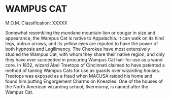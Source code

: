 # WAMPUS CAT  
M.O.M. Classification: XXXXX  
  
Somewhat resembling the mundane mountain lion or cougar in size and appearance, the Wampus Cat is native to Appalachia. It can walk on its hind legs, outrun arrows, and its yellow eyes are reputed to have the power of both hypnosis and Legilimency. The Cherokee have most extensively studied the Wampus Cat, with whom they share their native region, and only they have ever succeeded in procuring Wampus Cat hair for use as a wand core. In 1832, wizard Abel Treetops of Cincinnati claimed to have patented a method of taming Wampus Cats for use as guards over wizarding houses. Treetops was exposed as a fraud when MACUSA raided his home and found him putting Engorgement Charms on Kneazles. One of the houses of the North American wizarding school, Ilvermorny, is named after the Wampus Cat.  
  
